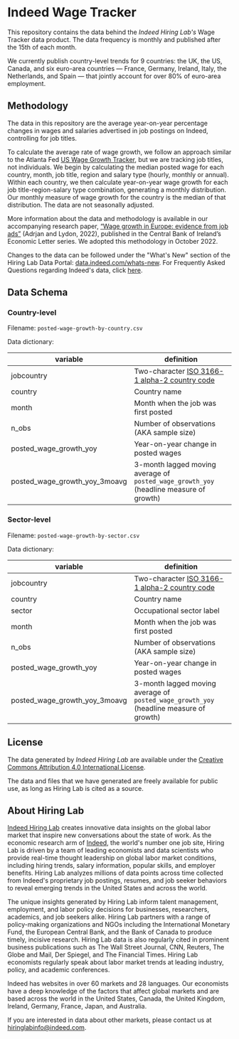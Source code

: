 # Indeed Wage Tracker

This repository contains the data behind the *Indeed Hiring Lab's* Wage Tracker data product. The data frequency is monthly and published after the 15th of each month.

We currently publish country-level trends for 9 countries: the UK, the US, Canada, and six euro-area countries — France, Germany, Ireland, Italy, the Netherlands, and Spain — that jointly account for over 80% of euro-area employment.

## Methodology

The data in this repository are the average year-on-year percentage changes in wages and salaries advertised in job postings on Indeed, controlling for job titles.

To calculate the average rate of wage growth, we follow an approach similar to the Atlanta Fed [US Wage Growth Tracker](https://www.atlantafed.org/chcs/wage-growth-tracker), but we are tracking job titles, not individuals. We begin by calculating the median posted wage for each country, month, job title, region and salary type (hourly, monthly or annual). Within each country, we then calculate year-on-year wage growth for each job title-region-salary type combination, generating a monthly distribution. Our monthly measure of wage growth for the country is the median of that distribution. The data are not seasonally adjusted.

More information about the data and methodology is available in our accompanying research paper, [“Wage growth in Europe: evidence from job ads”](https://www.centralbank.ie/docs/default-source/publications/economic-letters/wage-growth-europe-evidence-job-ads.pdf) (Adrjan and Lydon, 2022), published in the Central Bank of Ireland’s Economic Letter series. We adopted this methodology in October 2022.

Changes to the data can be followed under the "What's New" section of the Hiring Lab Data Portal: [data.indeed.com/whats-new](https://data.indeed.com/#/whats-new). For Frequently Asked Questions regarding Indeed's data, click [here](https://www.hiringlab.org/indeed-data-faq/).

## Data Schema

### Country-level

Filename: `posted-wage-growth-by-country.csv`

Data dictionary:

| variable                      | definition                                                                             |
|-------------------------------|----------------------------------------------------------------------------------------|
| jobcountry                    | Two-character [ISO 3166-1 alpha-2 country code](https://www.iban.com/country-codes)    |
| country                       | Country name                                                                           |
| month                         | Month when the job was first posted                                                    |
| n_obs                         | Number of observations (AKA sample size)                                               |
| posted_wage_growth_yoy        | Year-on-year change in posted wages                                                    |
| posted_wage_growth_yoy_3moavg | 3-month lagged moving average of `posted_wage_growth_yoy` (headline measure of growth) |

### Sector-level

Filename: `posted-wage-growth-by-sector.csv`

Data dictionary:

| variable                      | definition                                                                             |
|-------------------------------|----------------------------------------------------------------------------------------|
| jobcountry                    | Two-character [ISO 3166-1 alpha-2 country code](https://www.iban.com/country-codes)    |
| country                       | Country name                                                                           |
| sector                        | Occupational sector label                                                              |
| month                         | Month when the job was first posted                                                    |
| n_obs                         | Number of observations (AKA sample size)                                               |
| posted_wage_growth_yoy        | Year-on-year change in posted wages                                                    |
| posted_wage_growth_yoy_3moavg | 3-month lagged moving average of `posted_wage_growth_yoy` (headline measure of growth) |

## License

The data generated by *Indeed Hiring Lab* are available under the [Creative Commons Attribution 4.0 International License](https://creativecommons.org/licenses/by/4.0/).

The data and files that we have generated are freely available for public use, as long as Hiring Lab is cited as a source.

## About Hiring Lab

[Indeed Hiring Lab](https://hiringlab.org) creates innovative data insights on the global labor market that inspire new conversations about the state of work. As the economic research arm of [Indeed](https://www.indeed.com/), the world's number one job site, Hiring Lab is driven by a team of leading economists and data scientists who provide real-time thought leadership on global labor market conditions, including hiring trends, salary information, popular skills, and employer benefits. Hiring Lab analyzes millions of data points across time collected from Indeed's proprietary job postings, resumes, and job seeker behaviors to reveal emerging trends in the United States and across the world.

The unique insights generated by Hiring Lab inform talent management, employment, and labor policy decisions for businesses, researchers, academics, and job seekers alike. Hiring Lab partners with a range of policy-making organizations and NGOs including the International Monetary Fund, the European Central Bank, and the Bank of Canada to produce timely, incisive research. Hiring Lab data is also regularly cited in prominent business publications such as The Wall Street Journal, CNN, Reuters, The Globe and Mail, Der Spiegel, and The Financial Times. Hiring Lab economists regularly speak about labor market trends at leading industry, policy, and academic conferences.

Indeed has websites in over 60 markets and 28 languages. Our economists have a deep knowledge of the factors that affect global markets and are based across the world in the United States, Canada, the United Kingdom, Ireland, Germany, France, Japan, and Australia.

If you are interested in data about other markets, please contact us at <hiringlabinfo@indeed.com>.
